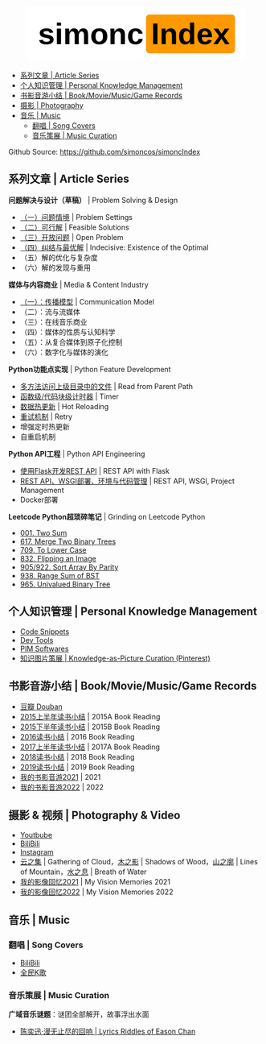 <p align="center">
  <img src=logo.png>
</p>

- [系列文章 | Article Series](#系列文章--article-series)
- [个人知识管理 | Personal Knowledge Management](#个人知识管理--personal-knowledge-management)
- [书影音游小结 | Book/Movie/Music/Game Records](#书影音游小结--bookmoviemusicgame-records)
- [摄影 | Photography](#摄影--photography)
- [音乐 | Music](#音乐--music)
  - [翻唱 | Song Covers](#翻唱--song-covers)
  - [音乐策展 | Music Curation](#音乐策展--music-curation)

Github Source:  https://github.com/simoncos/simoncIndex 

## 系列文章 | Article Series

**问题解决与设计（草稿）** | Problem Solving & Design 
- [（一）问题情境](http://www.jianshu.com/p/3fb039565379) | Problem Settings
- [（二）可行解](http://www.jianshu.com/p/334f9994a2d7) | Feasible Solutions
- [（三）开放问题](http://www.jianshu.com/p/3731017a17f4) | Open Problem
- [（四）纠结与最优解](http://www.jianshu.com/p/c496311d85bb) | Indecisive: Existence of the Optimal
- （五）解的优化与复杂度
- （六）解的发现与重用

**媒体与内容商业** | Media & Content Industry
- [（一）：传播模型](https://www.jianshu.com/p/ee09129e4621) | Communication Model
- （二）：流与流媒体
- （三）：在线音乐商业
- （四）：媒体的性质与认知科学
- （五）：从复合媒体到原子化控制
- （六）：数字化与媒体的演化

**Python功能点实现** | Python Feature Development
- [多方法访问上级目录中的文件](https://www.jianshu.com/p/4e3b2ca9cfe5) | Read from Parent Path 
- [函数级/代码块级计时器](https://www.jianshu.com/p/c890d5258ac9) | Timer
- [数据热更新](https://www.jianshu.com/p/2d31f1c7ef63) | Hot Reloading
- [重试机制](https://www.jianshu.com/p/d5303f992aea) | Retry
- 增强定时热更新
- 自重启机制

**Python API工程** | Python API Engineering
- [使用Flask开发REST API](https://www.jianshu.com/p/bc8c3d6163d2) | REST API with Flask
- [REST API、WSGI部署、环境与代码管理](https://www.jianshu.com/p/79a063a16704) | REST API, WSGI, Project Management
- Docker部署

**Leetcode Python超琐碎笔记** | Grinding on Leetcode Python
- [001. Two Sum](https://www.jianshu.com/p/c6b330c99d77)
- [617. Merge Two Binary Trees](https://www.jianshu.com/p/095102ca3464)
- [709. To Lower Case](https://www.jianshu.com/p/4de0b7a573d4)
- [832. Flipping an Image](https://www.jianshu.com/p/153a5ee86084)
- [905/922. Sort Array By Parity](https://www.jianshu.com/p/f46fff66c771)
- [938. Range Sum of BST](https://www.jianshu.com/p/76e6b9a62688)
- [965. Univalued Binary Tree](https://www.jianshu.com/p/fcedb4635798)

## 个人知识管理 | Personal Knowledge Management

- [Code Snippets](https://simoncos.notion.site/e7dd1bc35e534c579dc9ef604308384b?v=c4f8b6be4f764e15941409416b2abf05)
- [Dev Tools](https://simoncos.notion.site/2efe444b8f254ee4b488ba099700efb7?v=cdf238f910ff4035884fbc1f03a7dfda)
- [PIM Softwares](https://simoncos.notion.site/1fde407ffc6d4fc6999930374eb2edaa?v=d4022e4326274dc2b180e662f857aa92)
- [知识图片策展 | Knowledge-as-Picture Curation (Pinterest)](https://www.pinterest.com/simoncos/knowledge/)

## 书影音游小结 | Book/Movie/Music/Game Records

- [豆瓣 Douban](https://www.douban.com/people/simoncos/)
- [2015上半年读书小结](https://www.jianshu.com/p/831431a325af) | 2015A Book Reading
- [2015下半年读书小结](https://www.jianshu.com/p/b3a2233bfcb2) | 2015B Book Reading
- [2016读书小结](https://www.jianshu.com/p/80df3e957e53) | 2016 Book Reading
- [2017上半年读书小结](https://www.jianshu.com/p/59e17b3c13d7) | 2017A Book Reading
- [2018读书小结](https://www.jianshu.com/p/696b8e9139b0) | 2018 Book Reading
- [2019读书小结](https://www.jianshu.com/p/bb18e7f5d898) | 2019 Book Reading
- [我的书影音游2021](https://www.jianshu.com/p/f68b8061dd88) | 2021
- [我的书影音游2022](https://www.douban.com/note/844065783/) | 2022


## 摄影 & 视频 | Photography & Video

- [Youtbube](https://www.youtube.com/channel/UCQYDnGr_OIn5RNyPKoRI_Ww/videos)
- [BiliBili](https://space.bilibili.com/5089038)
- [Instagram](https://www.instagram.com/simonc.pix/)
- [云之集](https://www.douban.com/photos/album/1648590392/) | Gathering of Cloud，[木之影](https://www.douban.com/photos/album/1648637583/) | Shadows of Wood，[山之廓](https://www.douban.com/photos/album/1659322119/) | Lines of Mountain，[水之息](https://www.douban.com/photos/album/1659322182/) | Breath of Water
- [我的影像回忆2021](https://www.douban.com/note/823098702/) | My Vision Memories 2021
- [我的影像回忆2022](https://www.douban.com/note/843751980/) | My Vision Memories 2022

## 音乐 | Music

### 翻唱 | Song Covers

- [BiliBili](https://space.bilibili.com/5089038)
- [全民K歌](https://node.kg.qq.com/personal?uid=679898872d28308c32)

### 音乐策展 | Music Curation

**广域音乐谜题**：谜团全部解开，故事浮出水面

- [陈奕迅·漫无止尽的回响 | Lyrics Riddles of Eason Chan](https://www.jianshu.com/p/bacb95af08b1)
